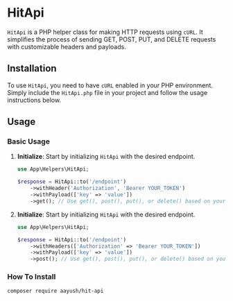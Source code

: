 # HitApi

`HitApi` is a PHP helper class for making HTTP requests using `cURL`. It simplifies the process of sending GET, POST,
PUT, and DELETE requests with customizable headers and payloads.

## Installation

To use `HitApi`, you need to have `cURL` enabled in your PHP environment. Simply include the `HitApi.php` file in your
project and follow the usage instructions below.

## Usage

### Basic Usage

1. **Initialize**: Start by initializing `HitApi` with the desired endpoint.

   ```php
   use App\Helpers\HitApi;

   $response = HitApi::to('/endpoint')
       ->withHeader('Authorization', 'Bearer YOUR_TOKEN')
       ->withPayload(['key' => 'value'])
       ->get(); // Use get(), post(), put(), or delete() based on your needs
   ```

2. **Initialize**: Start by initializing `HitApi` with the desired endpoint.

   ```php
   use App\Helpers\HitApi;

   $response = HitApi::to('/endpoint')
       ->withHeaders(['Authorization' => 'Bearer YOUR_TOKEN'])
       ->withPayload(['key' => 'value'])
       ->post(); // Use get(), post(), put(), or delete() based on your needs
   ```

### How To Install

```bash
composer require aayush/hit-api
```

